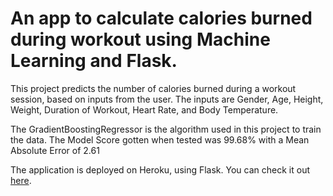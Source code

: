 # An app to calculate calories burned during workout using Machine Learning and Flask.

This project predicts the number of calories burned during a workout session, based on inputs from the user. The inputs are Gender, Age, Height, Weight, Duration of Workout, Heart Rate, and Body Temperature.

The GradientBoostingRegressor is the algorithm used in this project to train the data.
The Model Score gotten when tested was 99.68% with a Mean Absolute Error of 2.61

The application is deployed on Heroku, using Flask. You can check it out [here](https://check-calories-burned.herokuapp.com/).
